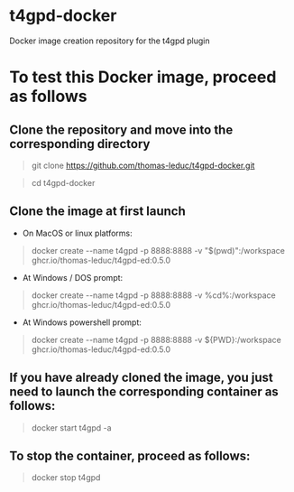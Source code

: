 # t4gpd-docker
Docker image creation repository for the t4gpd plugin

# To test this Docker image, proceed as follows

## Clone the repository and move into the corresponding directory

> git clone https://github.com/thomas-leduc/t4gpd-docker.git

> cd t4gpd-docker

## Clone the image at first launch

- On MacOS or linux platforms:

> docker create --name t4gpd -p 8888:8888 -v "$(pwd)":/workspace ghcr.io/thomas-leduc/t4gpd-ed:0.5.0

- At Windows / DOS prompt:

> docker create --name t4gpd -p 8888:8888 -v %cd%:/workspace ghcr.io/thomas-leduc/t4gpd-ed:0.5.0

- At Windows powershell prompt:

> docker create --name t4gpd -p 8888:8888 -v ${PWD}:/workspace ghcr.io/thomas-leduc/t4gpd-ed:0.5.0

## If you have already cloned the image, you just need to launch the corresponding container as follows:

> docker start t4gpd -a

## To stop the container, proceed as follows:

> docker stop t4gpd
